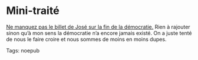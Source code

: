 # Mini-traité

[Ne manquez pas le billet de José sur la fin de la démocratie.](http://carnetsdenuit.typepad.com/carnets_de_nuit/2007/10/comment-chapper.html) Rien à rajouter sinon qu’à mon sens la démocratie n’a encore jamais existé. On a juste tenté de nous le faire croire et nous sommes de moins en moins dupes.

Tags: noepub